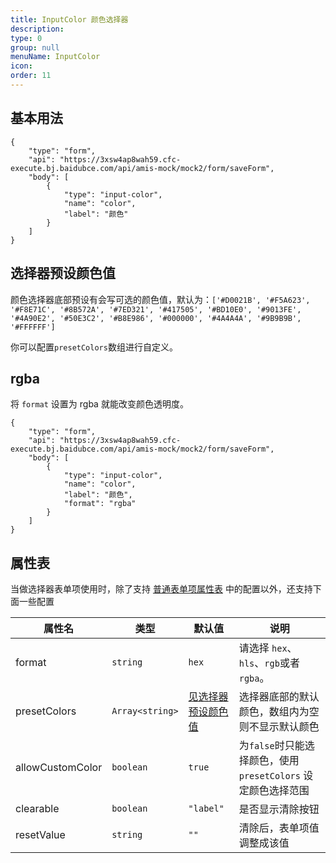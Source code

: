 ```yaml
---
title: InputColor 颜色选择器
description:
type: 0
group: null
menuName: InputColor
icon:
order: 11
---
```


## 基本用法

```schema: scope="body"
{
    "type": "form",
    "api": "https://3xsw4ap8wah59.cfc-execute.bj.baidubce.com/api/amis-mock/mock2/form/saveForm",
    "body": [
        {
            "type": "input-color",
            "name": "color",
            "label": "颜色"
        }
    ]
}
```

## 选择器预设颜色值

颜色选择器底部预设有会写可选的颜色值，默认为：`['#D0021B', '#F5A623', '#F8E71C', '#8B572A', '#7ED321', '#417505', '#BD10E0', '#9013FE', '#4A90E2', '#50E3C2', '#B8E986', '#000000', '#4A4A4A', '#9B9B9B', '#FFFFFF']`

你可以配置`presetColors`数组进行自定义。

## rgba

将 `format` 设置为 rgba 就能改变颜色透明度。

```schema: scope="body"
{
    "type": "form",
    "api": "https://3xsw4ap8wah59.cfc-execute.bj.baidubce.com/api/amis-mock/mock2/form/saveForm",
    "body": [
        {
            "type": "input-color",
            "name": "color",
            "label": "颜色",
            "format": "rgba"
        }
    ]
}
```

## 属性表

当做选择器表单项使用时，除了支持 [普通表单项属性表](./formitem#%E5%B1%9E%E6%80%A7%E8%A1%A8) 中的配置以外，还支持下面一些配置

| 属性名           | 类型            | 默认值                                                                                                 | 说明                                                          |
| ---------------- | --------------- | ------------------------------------------------------------------------------------------------------ | ------------------------------------------------------------- |
| format           | `string`        | `hex`                                                                                                  | 请选择 `hex`、`hls`、`rgb`或者`rgba`。                        |
| presetColors     | `Array<string>` | [见选择器预设颜色值](./color#%E9%80%89%E6%8B%A9%E5%99%A8%E9%A2%84%E8%AE%BE%E9%A2%9C%E8%89%B2%E5%80%BC) | 选择器底部的默认颜色，数组内为空则不显示默认颜色              |
| allowCustomColor | `boolean`       | `true`                                                                                                 | 为`false`时只能选择颜色，使用 `presetColors` 设定颜色选择范围 |
| clearable        | `boolean`       | `"label"`                                                                                              | 是否显示清除按钮                                              |
| resetValue       | `string`        | `""`                                                                                                   | 清除后，表单项值调整成该值                                    |
